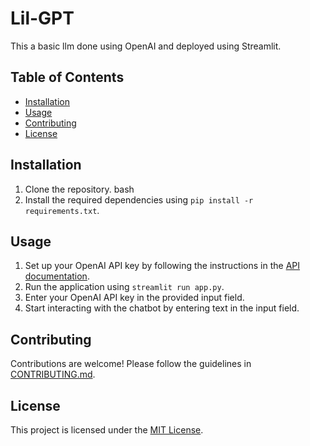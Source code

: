 # Lil-GPT

This a basic llm done using OpenAI and deployed using Streamlit.

## Table of Contents

- [Installation](#installation)
- [Usage](#usage)
- [Contributing](#contributing)
- [License](#license)

## Installation

1. Clone the repository. 
   bash 
2. Install the required dependencies using `pip install -r requirements.txt`.

## Usage

1. Set up your OpenAI API key by following the instructions in the [API documentation](https://openai.com/docs/).
2. Run the application using `streamlit run app.py`.
3. Enter your OpenAI API key in the provided input field.
4. Start interacting with the chatbot by entering text in the input field.

## Contributing

Contributions are welcome! Please follow the guidelines in [CONTRIBUTING.md](CONTRIBUTING.md).

## License

This project is licensed under the [MIT License](LICENSE).
